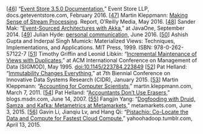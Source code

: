 [[46](ch11.html#EventStore2016-marker)] “[Event
Store 3.5.0 Documentation](http://docs.geteventstore.com/),” Event Store LLP, docs.geteventstore.com, February 2016. [[47](ch11.html#Kleppmann2016ug-marker)] Martin Kleppmann:
[Making Sense of Stream
Processing](http://www.oreilly.com/data/free/stream-processing.csp). Report, O’Reilly Media, May 2016. [[48](ch11.html#Mak2014ta-marker)] Sander Mak:
“[Event-Sourced
Architectures with Akka](http://www.slideshare.net/SanderMak/eventsourced-architectures-with-akka),” at JavaOne, September 2014. [[49](ch11.html#Hyde2016-marker)] Julian Hyde:
[personal communication](https://twitter.com/julianhyde/status/743374145006641153),
June 2016. [[50](ch11.html#Gupta1999uz-marker)] Ashish Gupta and Inderpal Singh Mumick:
Materialized Views: Techniques, Implementations, and Applications. MIT Press, 1999.
ISBN: 978-0-262-57122-7 [[51](ch11.html#Griffin1995gr-marker)] Timothy Griffin and Leonid Libkin:
“[Incremental
Maintenance of Views with Duplicates](http://homepages.inf.ed.ac.uk/libkin/papers/sigmod95.pdf),” at ACM International Conference on Management of
Data (SIGMOD), May 1995.
[doi:10.1145/223784.223849](http://dx.doi.org/10.1145/223784.223849) [[52](ch11.html#Helland2015vx-marker)] Pat Helland:
“[Immutability Changes
Everything](http://www.cidrdb.org/cidr2015/Papers/CIDR15_Paper16.pdf),” at 7th Biennial Conference on Innovative Data Systems Research (CIDR),
January 2015. [[53](ch11.html#Kleppmann2011vr-marker)] Martin Kleppmann:
“[Accounting
for Computer Scientists](http://martin.kleppmann.com/2011/03/07/accounting-for-computer-scientists.html),” martin.kleppmann.com, March 7, 2011. [[54](ch11.html#Helland2007vk-marker)] Pat Helland:
“[Accountants
Don’t Use Erasers](https://blogs.msdn.microsoft.com/pathelland/2007/06/14/accountants-dont-use-erasers/),” blogs.msdn.com, June 14, 2007. [[55](ch11.html#Yang2015ui-marker)] Fangjin Yang:
“[Dogfooding
with Druid, Samza, and Kafka: Metametrics at Metamarkets](https://metamarkets.com/2015/dogfooding-with-druid-samza-and-kafka-metametrics-at-metamarkets/),” metamarkets.com, June 3, 2015. [[56](ch11.html#Li2015vm-marker)] Gavin Li, Jianqiu Lv, and Hang Qi:
“[Pistachio:
Co-Locate the Data and Compute for Fastest Cloud Compute](http://yahoohadoop.tumblr.com/post/116365275781/pistachio-co-locate-the-data-and-compute-for),” yahoohadoop.tumblr.com, April 13, 2015.